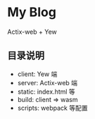 # My Blog

Actix-web + Yew

## 目录说明

- client: Yew 端
- server: Actix-web 端
- static: index.html 等
- build: client => wasm
- scripts: webpack 等配置

